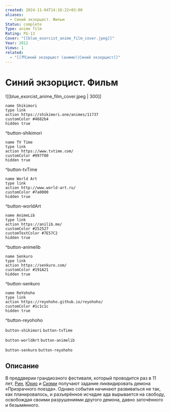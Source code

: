 ```yaml
---
created: 2024-11-04T14:18:22+03:00
aliases:
  - Синий экзорцист. Фильм
Status: complete
Type: anime film
Rating: PG-13
Cover: "[[blue_exorcist_anime_film_cover.jpeg]]"
Year: 2012
Views: 1
related:
  - "[[⛩️Синий экзорцист (аниме)|Синий экзорцист]]"
---
```


# Синий экзорцист. Фильм

![[blue_exorcist_anime_film_cover.jpeg | 300]]

```button
name Shikimori
type link
action https://shikimori.one/animes/11737
customColor #4682b4
hidden true
```
^button-shikimori

```button
name TV Time
type link
action https://www.tvtime.com/
customColor #997f00
hidden true
```
^button-tvTime

```button
name World Art
type link
action http://www.world-art.ru/
customColor #7a0000
hidden true
```
^button-worldArt

```button
name AnimeLib
type link
action https://anilib.me/
customColor #252527
customTextColor #7E57C2
hidden true
```
^button-animelib

```button
name Senkuro
type link
action https://senkuro.com/
customColor #191A21
hidden true
```
^button-senkuro

```button
name ReYohoho
type link
action https://reyohoho.github.io/reyohoho/
customColor #1c1c1c
hidden true
```
^button-reyohoho

`button-shikimori` `button-tvTime`

`button-worldArt` `button-animelib`

`button-senkuro` `button-reyohoho`

## Описание

В преддверии грандиозного фестиваля, который проводится раз в 11 лет, [Рин](https://shikimori.one/characters/24482-rin-okumura), [Юкио](https://shikimori.one/characters/24734-yukio-okumura) и [Сиэми](https://shikimori.one/characters/30430-shiemi-moriyama) получают задание ликвидировать демона «Призрачного поезда». Однако события начинают развиваться не так, как планировалось, и разъярённое исчадие ада вырывается на свободу, освобождая своими разрушениями другого демона, давно заточённого и безымянного.

